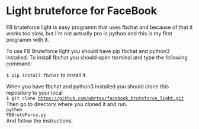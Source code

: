 # Light bruteforce for FaceBook
FB bruteforce light is easy programm that uses fbchat and because of that it works too slow, but I'm not actually pro in python and this is my first programm with it.

To use FB Bruteforce light you should have pip fbchat and python3 installed. To install fbchat you should open terminal and type the following command:

<code>$ pip install fbchat</code> 
to install it.

When you have fbchat and python3 installed you should clone this repository to your local
<br>
<code>$ git clone https://github.com/w0rtex/facebook_bruteforce_light.git</code>
<br>
Then go to directory where you cloned it and run.
<br>
<code>python FBBruteForce.py</code>
<br>
And follow the instructions.
